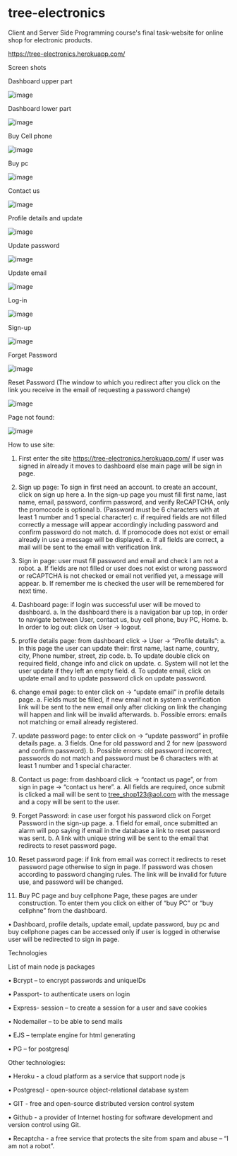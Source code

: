 # tree-electronics
Client and Server Side Programming course's final task-website for online shop for electronic products.

https://tree-electronics.herokuapp.com/


Screen shots

Dashboard upper part

![image](https://user-images.githubusercontent.com/101203030/175356542-65fe3cb0-7d2e-4265-968b-fe307aaaa7c2.png)

Dashboard lower part

![image](https://user-images.githubusercontent.com/101203030/175356563-fa58f365-3f00-4a4d-b82d-669770a8d87f.png)

Buy Cell phone

![image](https://user-images.githubusercontent.com/101203030/175356571-f04d0158-10cf-4844-af57-1f3e8ea241f7.png)

Buy pc

![image](https://user-images.githubusercontent.com/101203030/175356583-1c284240-ef6f-41ec-8f34-3b53613f7a9e.png)

Contact us

![image](https://user-images.githubusercontent.com/101203030/175356598-570d80fa-02a7-47c1-b216-972be2a61827.png)

Profile details and update

![image](https://user-images.githubusercontent.com/101203030/175356609-bf2f46d6-c88e-429c-b24b-a535191dddaf.png)

Update password

![image](https://user-images.githubusercontent.com/101203030/175356624-b3a3ba56-6282-4246-b764-b266447185df.png)

Update email

![image](https://user-images.githubusercontent.com/101203030/175356639-d8e58241-bd9d-4dad-8967-b4a9b55122e2.png)

Log-in

![image](https://user-images.githubusercontent.com/101203030/175356651-a793f0d0-fa0e-4777-95b6-997e57ba43e2.png)

Sign-up

![image](https://user-images.githubusercontent.com/101203030/175356670-c5505959-425e-43de-826f-2f239fe5f0f3.png)

Forget Password

![image](https://user-images.githubusercontent.com/101203030/175356679-f14a2e0e-3599-4210-a9af-a1e777b07c46.png)

Reset Password (The window to which you redirect after you click on the link you receive in the email of requesting a password change)

![image](https://user-images.githubusercontent.com/101203030/175356690-0ceaf920-5ae4-4887-bb92-d5726220e109.png)

Page not found:

![image](https://user-images.githubusercontent.com/101203030/175356699-c176d5bf-f258-48f4-b4bf-81b8efe327b1.png)

How to use site:
1.	First enter the site https://tree-electronics.herokuapp.com/
if user was signed in already it moves to dashboard else main page will be sign in page.
2.	Sign up page: To sign in first need an account. to create an account, click on sign up here
a.	In the sign-up page you must fill first name, last name, email, password, confirm password, and verify ReCAPTCHA, only the promocode is optional 
b.	(Password must be 6 characters with at least 1 number and 1 special character)
c.	if required fields are not filled correctly a message will appear accordingly including password and confirm password do not match.
d.	If promocode does not exist or email already in use a message will be displayed.
e.	If all fields are correct, a mail will be sent to the email with verification link.

3.	Sign in page: user must fill password and email and check I am not a robot.
a.	If fields are not filled or user does not exist or wrong password or reCAPTCHA is not checked or email not verified yet, a message will appear.
b.	If remember me is checked the user will be remembered for next time.

4.	Dashboard page: if login was successful user will be moved to dashboard.
a.	In the dashboard there is a navigation bar up top, in order to navigate between User, contact us, buy cell phone, buy PC, Home.
b.	In order to log out: click on User -> logout.

5.	profile details page: from dashboard click -> User -> “Profile details”:
a.	In this page the user can update their: first name, last name, country, city, Phone number, street, zip code.
b.	To update double click on required field, change info and click on update.
c.	System will not let the user update if they left an empty field.
d.	To update email, click on update email and to update password click on update password.

6.	change email page: to enter click on -> “update email” in profile details page.
a.	Fields must be filled, if new email not in system a verification link will be sent to the new email only after clicking on link the changing will happen and link will be invalid afterwards.
b.	Possible errors: emails not matching or email already registered.

7.	update password page: to enter click on -> “update password” in profile details page.
a.	3 fields. One for old password and 2 for new (password and confirm password).
b.	Possible errors: old password incorrect, passwords do not match and password must be 6 characters with at least 1 number and 1 special character.
8.	Contact us page: from dashboard click -> “contact us page”, or from sign in page -> “contact us here”.
a.	All fields are required, once submit is clicked a mail will be sent to tree_shop123@aol.com with the message and a copy will be sent to the user.
9.	Forget Password: in case user forgot his password click on Forget Password in the sign-up page.
a.	1 field for email, once submitted an alarm will pop saying if email in the database a link to reset password was sent.
b.	A link with unique string will be sent to the email that redirects to reset password page.
10.	Reset password page: if link from email was correct it redirects to reset password page otherwise to sign in page. If password was chosen according to password changing rules. The link will be invalid for future use, and password will be changed.
11.	 Buy PC page and buy cellphone Page, these pages are under construction. To enter them you click on either of “buy PC” or “buy cellphne” from the dashboard.

•	Dashboard, profile details, update email, update password, buy pc and buy cellphone pages can be accessed only if user is logged in otherwise user will be redirected to sign in page.


Technologies

List of main node js packages

•	Bcrypt – to encrypt passwords and uniqueIDs

•	Passport- to authenticate users on login

•	Express- session – to create a session for a user and save cookies

•	Nodemailer – to be able to send mails

•	EJS – template engine for html generating

•	PG – for postgresql

Other technologies:

•	Heroku - a cloud platform as a service that support node js

•	Postgresql - open-source object-relational database system

•	GIT - free and open-source distributed version control system

•	Github - a provider of Internet hosting for software development and version control using Git.

•	Recaptcha - a free service that protects the site from spam and abuse – “I am not a robot”.

